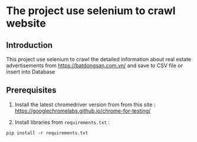 # The project use selenium to crawl website 
## Introduction 
This project use selenium to crawl the detailed information about real estate advertisements from https://batdongsan.com.vn/ and save to CSV file or insert into Database

## Prerequisites
1. Install the latest chromedriver version from from this site : https://googlechromelabs.github.io/chrome-for-testing/ 

2. Install libraries from `requirements.txt` : 
```
pip install -r requirements.txt
```
